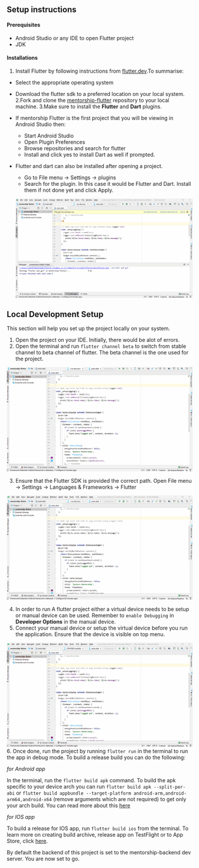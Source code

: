 ## Setup instructions

#### Prerequisites
 - Android Studio or any IDE to open Flutter project
 - JDK

#### Installations
1. Install Flutter by following instructions from [flutter.dev](https://flutter.dev).To summarise:
  - Select the appropriate operating system
  - Download the flutter sdk to a preferred location on your local system.
2.Fork and clone the [mentorship-flutter](https://github.com/anitab-org/mentorship-flutter) repository to your local machine.
3.Make sure to install the **Flutter** and **Dart** plugins.
  - If mentorship Flutter is the first project that you will be viewing in Android Studio then:
      - Start Android Studio
      - Open Plugin Preferences
      - Browse repositories and search for flutter
      - Install and click yes to install Dart as well if prompted.
  - Flutter and dart can also be installed after opening a project.
      - Go to File menu -> Settings -> plugins
      - Search for the plugin. In this case it would be Flutter and Dart. Install them if not done yet and click Apply.

      ![FlutterDartPlugin](images/flutter_dart_plugin.gif)

## Local Development Setup
 This section will help you set up the project locally on your system.
 1. Open the project on your IDE. Initially, there would be alot of errors.
 2. Open the terminal and run `flutter channel beta` to switch from stable channel to beta channel of flutter. The beta channel is the one used for the project.

 ![switch To Beta](images/flutter_channel_beta.gif)

 3. Ensure that the Flutter SDK is provided the correct path. Open File menu -> Settings -> Languages & Frameworks -> Flutter

 ![Flutter SDK](images/flutter_sdk.gif)

 4. In order to run A flutter project either a virtual device needs to be setup or manual device can be used. Remember to `enable Debugging` in **Developer Options** in the manual device.
 5. Connect your manual device or setup the virtual device before you run the application. Ensure that the device is visible on top menu.

 ![Flutter Device](images/flutter_device.gif)    
 6. Once done, run the project by running `flutter run` in the terminal to run the app in debug mode. To build a release build you can do the following:

  *for Android app*

  In the terminal, run the `flutter build apk` command. To build the apk specific to your device arch you can run `flutter build apk --split-per-abi` or `flutter build appbundle --target-platform android-arm,android-arm64,android-x64` (remove arguments which are not required) to get only your arch build. You can read more about this [here](https://flutter.dev/docs/deployment/android)

  *for IOS app*

  To build a release for IOS app, run `flutter build ios` from the terminal. To learn more on creating build archive, release app on TestFlight or to App Store, click [here](https://flutter.dev/docs/deployment/ios).



By default the backend of this project is set to the mentorship-backend dev server. You are now set to go.
